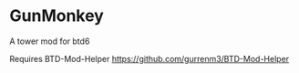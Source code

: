 # GunMonkey
 A tower mod for btd6
 
 Requires BTD-Mod-Helper https://github.com/gurrenm3/BTD-Mod-Helper
